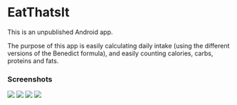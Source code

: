 # EatThatsIt

This is an unpublished Android app.

The purpose of this app is easily calculating daily intake (using the different versions of the Benedict formula), and easily counting calories, carbs, proteins and fats.

### Screenshots
![](https://i.imgur.com/l7HNVFs.jpg)
![](https://i.imgur.com/eOucCc5.jpg)
![](https://i.imgur.com/3QVztW2.jpg)
![](https://i.imgur.com/OlqFtNr.jpg)
